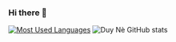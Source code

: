 ### Hi there 👋

<!--
**dqhttdyt/dqhttdyt** is a ✨ _special_ ✨ repository because its `README.md` (this file) appears on your GitHub profile.

Here are some ideas to get you started:

- 🔭 I’m currently working on ...
- 🌱 I’m currently learning ...
- 👯 I’m looking to collaborate on ...
- 🤔 I’m looking for help with ...
- 💬 Ask me about ...
- 📫 How to reach me: ...
- 😄 Pronouns: ...
- ⚡ Fun fact: ...
-->
[![Most Used Languages](https://github-readme-stats.vercel.app/api/top-langs/?username=dqhttdyt&layout=compact&theme=dracula)](https://github.com/dqhttdyt/github-readme-stats)
![Duy Nè GitHub stats](https://github-readme-stats.vercel.app/api?username=DuyNe&show_icons=true&theme=dracula)
